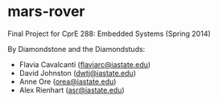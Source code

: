 # mars-rover #

Final Project for CprE 288: Embedded Systems (Spring 2014)

By Diamondstone and the Diamondstuds:

- Flavia Cavalcanti (flaviarc@iastate.edu)
- David Johnston (dwtj@iastate.edu)
- Anne Ore (orea@iastate.edu)
- Alex Rienhart (asr@iastate.edu)

